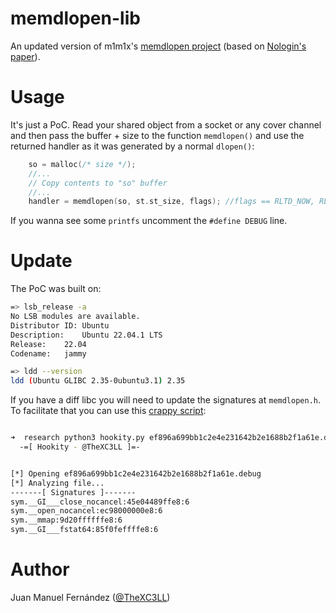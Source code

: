 # memdlopen-lib

An updated version of m1m1x's [memdlopen project](https://github.com/m1m1x/memdlopen) (based on [Nologin's paper](http://www.nologin.org/Downloads/Papers/remote-library-injection.pdf)).

# Usage
It's just a PoC. Read your shared object from a socket or any cover channel and then pass the buffer + size to the function `memdlopen()` and use the returned handler as it was generated by a normal `dlopen()`:

```c
    so = malloc(/* size */);
    //...
    // Copy contents to "so" buffer
    //...
    handler = memdlopen(so, st.st_size, flags); //flags == RLTD_NOW, RLTD_LAZY, etc. 
```

If you wanna see some `printfs` uncomment the `#define DEBUG` line.
# Update 
The PoC was built on:
```bash
=> lsb_release -a
No LSB modules are available.
Distributor ID: Ubuntu
Description:    Ubuntu 22.04.1 LTS
Release:    22.04
Codename:   jammy

=> ldd --version 
ldd (Ubuntu GLIBC 2.35-0ubuntu3.1) 2.35
```

If you have a diff libc you will need to update the signatures at `memdlopen.h`. To facilitate that you can use this [crappy script](https://gist.github.com/X-C3LL/0fb8cb32a6eb61c8af45e933bbc51a77):
```bash

➜  research python3 hookity.py ef896a699bb1c2e4e231642b2e1688b2f1a61e.debug 2>/dev/null
  -=[ Hookity - @TheXC3LL ]=-


[*] Opening ef896a699bb1c2e4e231642b2e1688b2f1a61e.debug
[*] Analyzing file...
-------[ Signatures ]-------
sym.__GI___close_nocancel:45e04489ffe8:6
sym.__open_nocancel:ec98000000e8:6
sym.__mmap:9d20ffffffe8:6
sym.__GI___fstat64:85f0feffffe8:6
```

# Author
Juan Manuel Fernández ([@TheXC3LL](https://twitter.com/TheXC3LL))
